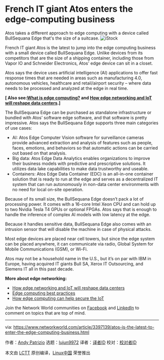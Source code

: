 [#]: collector: (lujun9972)
[#]: translator: ( )
[#]: reviewer: ( )
[#]: publisher: ( )
[#]: url: ( )
[#]: subject: (French IT giant Atos enters the edge-computing business)
[#]: via: (https://www.networkworld.com/article/3397139/atos-is-the-latest-to-enter-the-edge-computing-business.html)
[#]: author: (Andy Patrizio https://www.networkworld.com/author/Andy-Patrizio/)

French IT giant Atos enters the edge-computing business
======
Atos takes a different approach to edge computing with a device called BullSequana Edge that's the size of a suitcase.
![iStock][1]

French IT giant Atos is the latest to jump into the edge computing business with a small device called BullSequana Edge. Unlike devices from its competitors that are the size of a shipping container, including those from Vapor IO and Schneider Electronics, Atos' edge device can sit in a closet.

Atos says the device uses artificial intelligence (AI) applications to offer fast response times that are needed in areas such as manufacturing 4.0, autonomous vehicles, healthcare and retail/airport security – where data needs to be processed and analyzed at the edge in real time.

**[ Also see:[What is edge computing?][2] and [How edge networking and IoT will reshape data centers][3].]**

The BullSequana Edge can be purchased as standalone infrastructure or bundled with Atos’ software edge software, and that software is pretty impressive. Atos says the BullSequana Edge supports three main categories of use cases:

  * AI: Atos Edge Computer Vision software for surveillance cameras provide advanced extraction and analysis of features such as people, faces, emotions, and behaviors so that automatic actions can be carried out based on that analysis.
  * Big data: Atos Edge Data Analytics enables organizations to improve their business models with predictive and prescriptive solutions. It utilizes data lake capabilities to make data trustworthy and useable.
  * Containers: Atos Edge Data Container (EDC) is an all-in-one container solution that is ready to run at the edge and serves as a decentralized IT system that can run autonomously in non-data center environments with no need for local on-site operation.



Because of its small size, the BullSequana Edge doesn’t pack a lot of processing power. It comes with a 16-core Intel Xeon CPU and can hold up to two Nvidia Tesla T4 GPUs or optional FPGAs. Atos says that is enough to handle the inference of complex AI models with low latency at the edge.

Because it handles sensitive data, BullSequana Edge also comes with an intrusion sensor that will disable the machine in case of physical attacks.

Most edge devices are placed near cell towers, but since the edge system can be placed anywhere, it can communicate via radio, Global System for Mobile Communications (GSM), or Wi-Fi.

Atos may not be a household name in the U.S., but it’s on par with IBM in Europe, having acquired IT giants Bull SA, Xerox IT Outsourcing, and Siemens IT all in this past decade.

**More about edge networking:**

  * [How edge networking and IoT will reshape data centers][3]
  * [Edge computing best practices][4]
  * [How edge computing can help secure the IoT][5]



Join the Network World communities on [Facebook][6] and [LinkedIn][7] to comment on topics that are top of mind.

--------------------------------------------------------------------------------

via: https://www.networkworld.com/article/3397139/atos-is-the-latest-to-enter-the-edge-computing-business.html

作者：[Andy Patrizio][a]
选题：[lujun9972][b]
译者：[译者ID](https://github.com/译者ID)
校对：[校对者ID](https://github.com/校对者ID)

本文由 [LCTT](https://github.com/LCTT/TranslateProject) 原创编译，[Linux中国](https://linux.cn/) 荣誉推出

[a]: https://www.networkworld.com/author/Andy-Patrizio/
[b]: https://github.com/lujun9972
[1]: https://images.idgesg.net/images/article/2019/01/huawei-18501-edge-gartner-100786331-large.jpg
[2]: https://www.networkworld.com/article/3224893/internet-of-things/what-is-edge-computing-and-how-it-s-changing-the-network.html
[3]: https://www.networkworld.com/article/3291790/data-center/how-edge-networking-and-iot-will-reshape-data-centers.html
[4]: https://www.networkworld.com/article/3331978/lan-wan/edge-computing-best-practices.html
[5]: https://www.networkworld.com/article/3331905/internet-of-things/how-edge-computing-can-help-secure-the-iot.html
[6]: https://www.facebook.com/NetworkWorld/
[7]: https://www.linkedin.com/company/network-world

